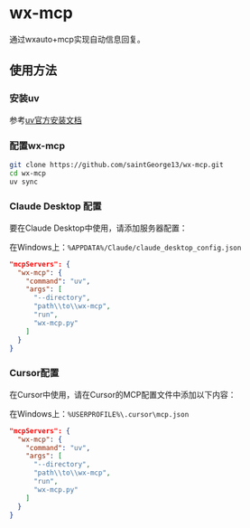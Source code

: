 # wx-mcp
通过wxauto+mcp实现自动信息回复。


## 使用方法

### 安装uv

参考[uv官方安装文档](https://docs.astral.sh/uv/getting-started/installation/)

### 配置wx-mcp

```bash
git clone https://github.com/saintGeorge13/wx-mcp.git
cd wx-mcp
uv sync
```

### Claude Desktop 配置

要在Claude Desktop中使用，请添加服务器配置：

在Windows上：`%APPDATA%/Claude/claude_desktop_config.json`


```json
"mcpServers": {
  "wx-mcp": {
    "command": "uv",
    "args": [
      "--directory",
      "path\\to\\wx-mcp",
      "run",
      "wx-mcp.py"
    ]
  }
}
```


### Cursor配置
在Cursor中使用，请在Cursor的MCP配置文件中添加以下内容：

在Windows上：`%USERPROFILE%\.cursor\mcp.json`  

```json
"mcpServers": {
  "wx-mcp": {
    "command": "uv",
    "args": [
      "--directory",
      "path\\to\\wx-mcp",
      "run",
      "wx-mcp.py"
    ]
  }
}
```
